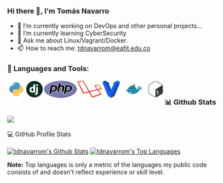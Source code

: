 ### Hi there 👋, I'm Tomás Navarro


- 🔭 I’m currently working on DevOps and other personal projects...
- 🌱 I’m currently learning CyberSecurity
- 💬 Ask me about Linux/Vagrant/Docker.
- 📫 How to reach me: tdnavarrom@eafit.edu.co



### 🔨 Languages and Tools:

<a href="https://www.python.org" target="_blank"><img align="left" alt="Python" height ="42px" src="./images/python.png"></a>

<a href="https://www.djangoproject.com/" target="_blank"><img align="left" alt="Django" height ="42px" src="./images/django.png"></a>

<a href="https://www.php.net/" target="_blank"><img align="left" alt="PHP" height ="42px" src="./images/php.png"></a>

<a href="https://laravel.com/" target="_blank"><img align="left" alt="Laravel" height ="42px" src="./images/laravel.png"></a> </a>

<a href="https://www.vagrantup.com/" target="_blank"><img align="left" alt="Vagrant" height ="42px" src="./images/vagrant.png"></a>

<a href="https://www.docker.com/" target="_blank"><img align="left" alt="Docker" height ="42px" src="./images/docker.png"></a> </a>

<a href="https://www.gnu.org/software/bash/" target="_blank"><img align="left" alt="Bash" height ="42px" src="./images/bash.png"></a>



<br>

### 📊 Github Stats

![](https://komarev.com/ghpvc/?username=tdnavarrom&color=blue)


<p align="center">
    <summary>💻 GitHub Profile Stats</summary>
    <br>
    <a href="https://github.com/tdnavarrom/github-readme-stats"><img alt="tdnavarrom's Github Stats" src="https://github-readme-stats-kappa-lime.vercel.app/api?username=tdnavarrom&count_private=true&show_icons=true&theme=nord" height="192px"/></a>
    <a href="https://github.com/tdnavarrom/github-readme-stats"><img alt="tdnavarrom's Top Languages" src="https://github-readme-stats-kappa-lime.vercel.app/api/top-langs/?username=tdnavarrom&langs_count=6&layout=compact&theme=nord" height="192px"/></a>
</p>
<b>Note:</b> Top languages is only a metric of the languages my public code consists of and doesn't reflect experience or skill level.
